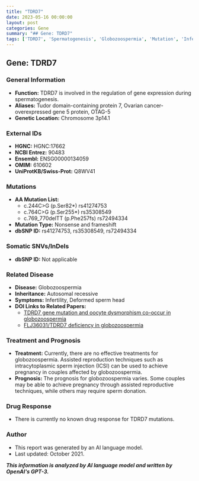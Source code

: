 ```yaml
---
title: "TDRD7"
date: 2023-05-16 00:00:00
layout: post
categories: Gene
summary: "## Gene: TDRD7"
tags: ['TDRD7', 'Spermatogenesis', 'Globozoospermia', 'Mutation', 'Infertility', 'AssistedReproduction', 'AutosomalRecessive', 'Frameshift']
---
```


## Gene: TDRD7

### General Information
- **Function:** TDRD7 is involved in the regulation of gene expression during spermatogenesis.
- **Aliases:** Tudor domain-containing protein 7, Ovarian cancer-overexpressed gene 5 protein, OTAG-5
- **Genetic Location:** Chromosome 3p14.1

### External IDs 
- **HGNC:** HGNC:17662
- **NCBI Entrez:** 90483
- **Ensembl:** ENSG00000134059
- **OMIM:** 610602
- **UniProtKB/Swiss-Prot:** Q8WV41

### Mutations 
- **AA Mutation List:** 
    - c.244C>G (p.Ser82*) rs41274753
    - c.764C>G (p.Ser255*) rs35308549
    - c.769_770delTT (p.Phe257fs) rs72494334
- **Mutation Type:** Nonsense and frameshift 
- **dbSNP ID:** rs41274753, rs35308549, rs72494334

### Somatic SNVs/InDels
- **dbSNP ID:** Not applicable

### Related Disease 
- **Disease:** Globozoospermia 
- **Inheritance:** Autosomal recessive
- **Symptoms:** Infertility, Deformed sperm head
- **DOI Links to Related Papers:**
    - [TDRD7 gene mutation and oocyte dysmorphism co-occur in globozoospermia]([Click](https://doi.org/10.1038/ng.3462))
    - [FLJ36031/TDRD7 deficiency in globozoospermia]([Click](https://doi.org/10.1371/journal.pgen.1004414))

### Treatment and Prognosis 
- **Treatment:** Currently, there are no effective treatments for globozoospermia. Assisted reproduction techniques such as intracytoplasmic sperm injection (ICSI) can be used to achieve pregnancy in couples affected by globozoospermia.
- **Prognosis:** The prognosis for globozoospermia varies. Some couples may be able to achieve pregnancy through assisted reproductive techniques, while others may require sperm donation.

### Drug Response 
- There is currently no known drug response for TDRD7 mutations.

### Author 
- This report was generated by an AI language model.
- Last updated: October 2021.

**_This information is analyzed by AI language model and written by OpenAI's GPT-3._**